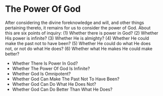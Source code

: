 # The Power Of God

After considering the divine foreknowledge and will, and other things pertaining thereto, it remains for us to consider the power of God. About this are six points of inquiry:
(1) Whether there is power in God?
(2) Whether His power is infinite?
(3) Whether He is almighty?
(4) Whether He could make the past not to have been?
(5) Whether He could do what He does not, or not do what He does?
(6) Whether what He makes He could make better?

* Whether There Is Power In God?
* Whether The Power Of God Is Infinite?
* Whether God Is Omnipotent?
* Whether God Can Make The Past Not To Have Been?
* Whether God Can Do What He Does Not?
* Whether God Can Do Better Than What He Does?